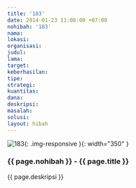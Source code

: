 ```yaml
---
title: '183'
date: 2014-01-23 11:08:00 +07:00
nohibah: '183'
nama: 
lokasi: 
organisasi: 
judul: 
lama: 
target: 
keberhasilan: 
tipe: 
strategi: 
kuantitas: 
dana: 
deskripsi: 
masalah: 
solusi: 
layout: hibah
---
```


![183](/static/img/hibahcms/183.png){: .img-responsive }{: width="350" }

### {{ page.nohibah }} - {{ page.title }}

{{ page.deskripsi }}
